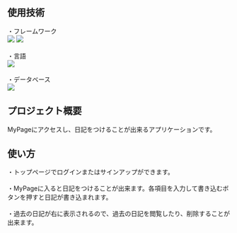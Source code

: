## 使用技術

・フレームワーク<br />
<img src="https://img.shields.io/badge/-Next.js-000000.svg?logo=next.js&style=for-the-badge">
<img src="https://img.shields.io/badge/-React-20232A?style=for-the-badge&logo=react&logoColor=61DAFB"><br><br />
・言語<br />
<img src="https://img.shields.io/badge/-JavaScript-F7DF1E?style=for-the-badge&logo=javascript&logoColor=000000"><br /><br />
・データベース<br />
<img src="https://img.shields.io/badge/-Firebase-FFCA28?style=for-the-badge&logo=firebase&logoColor=61DAFB">

## プロジェクト概要

MyPageにアクセスし、日記をつけることが出来るアプリケーションです。

## 使い方

・トップページでログインまたはサインアップができます。<br /><br />
・MyPageに入ると日記をつけることが出来ます。各項目を入力して書き込むボタンを押すと日記が書き込まれます。<br /><br />
・過去の日記が右に表示されるので、過去の日記を閲覧したり、削除することが出来ます。
